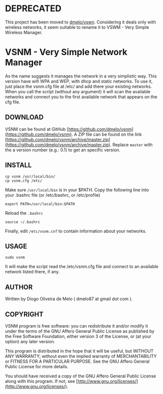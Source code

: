 DEPRECATED
==========

This project has been moved to [dmelo/vswn](https://github.com/dmelo/vswm).
Considering it deals only with wireless networks, it seem suitable to rename
it to VSWM - Very Simple Wireless Manager.




VSNM - Very Simple Network Manager
==================================

As the name suggests it manages the network in a very simplistic way. This 
version have wifi WPA and WEP, with dhcp and static networks. To use it, just 
place the vsnm.cfg file at /etc/ and add there your existing networks. When you
call the script (without any argument) it will scan the available networks and
connect you to the first available network that appears on the cfg file.


DOWNLOAD
--------

VSNM can be found at GitHub
[https://github.com/dmelo/vsnm](https://github.com/dmelo/vsnm). A ZIP file can
be found on the link
[https://github.com/dmelo/vsnm/archive/master.zip](https://github.com/dmelo/vsnm/archive/master.zip). 
Replace `master` with the a version number (e.g.: 0.1) to get an specific
version.


INSTALL
-------

    cp vsnm /usr/local/bin/
    cp vsnm.cfg /etc/

Make sure `/usr/local/bin` is in your $PATH. Copy the following line into your
.bashrc file (or /etc/bashrc, or /etc/profile)

    export PATH=/usr/local/bin:$PATH

Reload the `.bashrc`

    source ~/.bashrc

Finally, edit `/etc/vsnm.cnf` to contain information about your networks.


USAGE
-----

    sudo vsnm

It will make the script read the /etc/vsnm.cfg file and connect to an available 
network listed there, if any.


AUTHOR
------

Written by Diogo Oliveira de Melo ( dmelo87 at gmail dot com ).


COPYRIGHT
---------

VSNM program is free software: you can redistribute it and/or modify
it under the terms of the GNU Affero General Public License as published by
the Free Software Foundation, either version 3 of the License, or
(at your option) any later version.

This program is distributed in the hope that it will be useful,
but WITHOUT ANY WARRANTY; without even the implied warranty of
MERCHANTABILITY or FITNESS FOR A PARTICULAR PURPOSE.  See the
GNU Affero General Public License for more details.

You should have received a copy of the GNU Affero General Public License
along with this program.  If not, see
[http://www.gnu.org/licenses/](http://www.gnu.org/licenses/).
